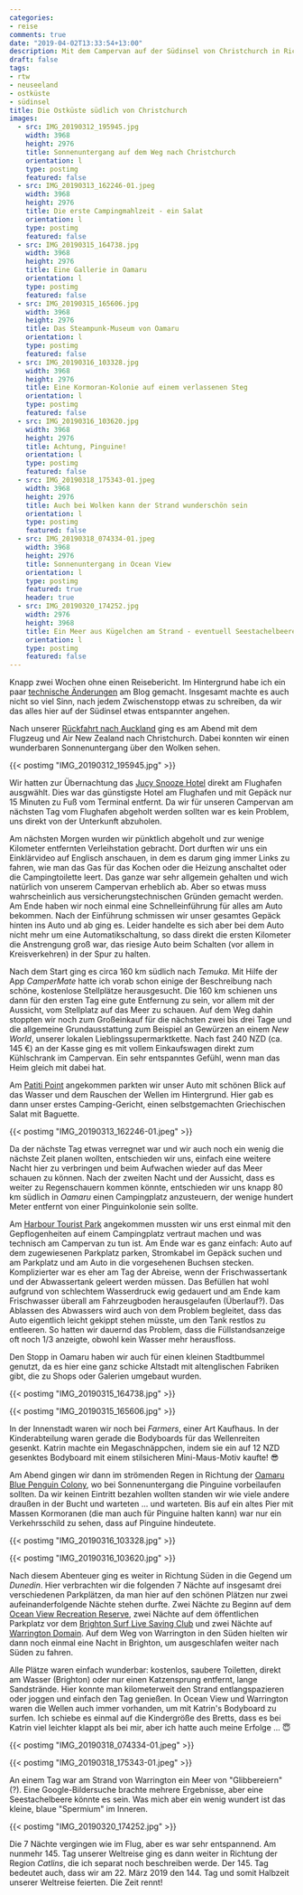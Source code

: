 ```yaml
---
categories:
- reise
comments: true
date: "2019-04-02T13:33:54+13:00"
description: Mit dem Campervan auf der Südinsel von Christchurch in Richtung Süden
draft: false
tags:
- rtw
- neuseeland
- ostküste
- südinsel
title: Die Ostküste südlich von Christchurch
images:
  - src: IMG_20190312_195945.jpg
    width: 3968
    height: 2976
    title: Sonnenuntergang auf dem Weg nach Christchurch
    orientation: l
    type: postimg
    featured: false
  - src: IMG_20190313_162246-01.jpeg
    width: 3968
    height: 2976
    title: Die erste Campingmahlzeit - ein Salat
    orientation: l
    type: postimg
    featured: false
  - src: IMG_20190315_164738.jpg
    width: 3968
    height: 2976
    title: Eine Gallerie in Oamaru
    orientation: l
    type: postimg
    featured: false
  - src: IMG_20190315_165606.jpg
    width: 3968
    height: 2976
    title: Das Steampunk-Museum von Oamaru
    orientation: l
    type: postimg
    featured: false
  - src: IMG_20190316_103328.jpg
    width: 3968
    height: 2976
    title: Eine Kormoran-Kolonie auf einem verlassenen Steg
    orientation: l
    type: postimg
    featured: false
  - src: IMG_20190316_103620.jpg
    width: 3968
    height: 2976
    title: Achtung, Pinguine!
    orientation: l
    type: postimg
    featured: false
  - src: IMG_20190318_175343-01.jpeg
    width: 3968
    height: 2976
    title: Auch bei Wolken kann der Strand wunderschön sein
    orientation: l
    type: postimg
    featured: false
  - src: IMG_20190318_074334-01.jpeg
    width: 3968
    height: 2976
    title: Sonnenuntergang in Ocean View
    orientation: l
    type: postimg
    featured: true
    header: true
  - src: IMG_20190320_174252.jpg
    width: 2976
    height: 3968
    title: Ein Meer aus Kügelchen am Strand - eventuell Seestachelbeeren?
    orientation: l
    type: postimg
    featured: false
---
```


Knapp zwei Wochen ohne einen Reisebericht. Im Hintergrund habe ich ein paar [technische Änderungen](/post/umstellung-auf-amp/) am Blog gemacht. Insgesamt machte es auch nicht so viel Sinn, nach jedem Zwischenstopp etwas zu schreiben, da wir das alles hier auf der Südinsel etwas entspannter angehen.

Nach unserer [Rückfahrt nach Auckland](/post/rtw-ueber-osten-nach-auckland/) ging es am Abend mit dem Flugzeug und Air New Zealand nach Christchurch. Dabei konnten wir einen wunderbaren Sonnenuntergang über den Wolken sehen.

{{< postimg "IMG_20190312_195945.jpg" >}}

Wir hatten zur Übernachtung das [Jucy Snooze Hotel](https://goo.gl/maps/mAfTgdPK7At) direkt am Flughafen ausgwählt. Dies war das günstigste Hotel am Flughafen und mit Gepäck nur 15 Minuten zu Fuß vom Terminal entfernt. Da wir für unseren Campervan am nächsten Tag vom Flughafen abgeholt werden sollten war es kein Problem, uns direkt von der Unterkunft abzuholen.

Am nächsten Morgen wurden wir pünktlich abgeholt und zur wenige Kilometer entfernten Verleihstation gebracht. Dort durften wir uns ein Einklärvideo auf Englisch anschauen, in dem es darum ging immer Links zu fahren, wie man das Gas für das Kochen oder die Heizung anschaltet oder die Campingtoilette leert. Das ganze war sehr allgemein gehalten und wich natürlich von unserem Campervan erheblich ab. Aber so etwas muss wahrscheinlich aus versicherungstechnischen Gründen gemacht werden. Am Ende haben wir noch einmal eine Schnelleinführung für alles am Auto bekommen. Nach der Einführung schmissen wir unser gesamtes Gepäck hinten ins Auto und ab ging es. Leider handelte es sich aber bei dem Auto nicht mehr um eine Automatikschaltung, so dass direkt die ersten Kilometer die Anstrengung groß war, das riesige Auto beim Schalten (vor allem in Kreisverkehren) in der Spur zu halten.

Nach dem Start ging es circa 160 km südlich nach _Temuka_. Mit Hilfe der App _CamperMate_ hatte ich vorab schon einige der Beschreibung nach schöne, kostenlose Stellplätze herausgesucht. Die 160 km schienen uns dann für den ersten Tag eine gute Entfernung zu sein, vor allem mit der Aussicht, vom Stellplatz auf das Meer zu schauen. Auf dem Weg dahin stoppten wir noch zum Großeinkauf für die nächsten zwei bis drei Tage und die allgemeine Grundausstattung zum Beispiel an Gewürzen an einem _New World_, unserer lokalen Lieblingssupermarktkette. Nach fast 240 NZD (ca. 145 €) an der Kasse ging es mit vollem Einkaufswagen direkt zum Kühlschrank im Campervan. Ein sehr entspanntes Gefühl, wenn man das Heim gleich mit dabei hat.

Am [Patiti Point](https://goo.gl/maps/shTnC27Uv7C2) angekommen parkten wir unser Auto mit schönen Blick auf das Wasser und dem Rauschen der Wellen im Hintergrund. Hier gab es dann unser erstes Camping-Gericht, einen selbstgemachten Griechischen Salat mit Baguette.

{{< postimg "IMG_20190313_162246-01.jpeg" >}}

Da der nächste Tag etwas verregnet war und wir auch noch ein wenig die nächste Zeit planen wollten, entschieden wir uns, einfach eine weitere Nacht hier zu verbringen und beim Aufwachen wieder auf das Meer schauen zu können. Nach der zweiten Nacht und der Aussicht, dass es weiter zu Regenschauern kommen könnte, entschieden wir uns knapp 80 km südlich in _Oamaru_ einen Campingplatz anzusteuern, der wenige hundert Meter entfernt von einer Pinguinkolonie sein sollte.

Am [Harbour Tourist Park](https://goo.gl/maps/fSfynvWkupH2) angekommen mussten wir uns erst einmal mit den Gepflogenheiten auf einem Campingplatz vertraut machen und was technisch am Campervan zu tun ist. Am Ende war es ganz einfach: Auto auf dem zugewiesenen Parkplatz parken, Stromkabel im Gepäck suchen und am Parkplatz und am Auto in die vorgesehenen Buchsen stecken. Komplizierter war es eher am Tag der Abreise, wenn der Frischwassertank und der Abwassertank geleert werden müssen. Das Befüllen hat wohl aufgrund von schlechtem Wasserdruck ewig gedauert und am Ende kam Frischwasser überall am Fahrzeugboden herausgelaufen (Überlauf?). Das Ablassen des Abwassers wird auch von dem Problem begleitet, dass das Auto eigentlich leicht gekippt stehen müsste, um den Tank restlos zu entleeren. So hatten wir dauernd das Problem, dass die Füllstandsanzeige oft noch 1/3 anzeigte, obwohl kein Wasser mehr herausfloss.

Den Stopp in Oamaru haben wir auch für einen kleinen Stadtbummel genutzt, da es hier eine ganz schicke Altstadt mit altenglischen Fabriken gibt, die zu Shops oder Galerien umgebaut wurden.

{{< postimg "IMG_20190315_164738.jpg" >}}

{{< postimg "IMG_20190315_165606.jpg" >}}

In der Innenstadt waren wir noch bei _Farmers_, einer Art Kaufhaus. In der Kinderabteilung waren gerade die Bodyboards für das Wellenreiten gesenkt. Katrin machte ein Megaschnäppchen, indem sie ein auf 12 NZD gesenktes Bodyboard mit einem stilsicheren Mini-Maus-Motiv kaufte! 😎

Am Abend gingen wir dann im strömenden Regen in Richtung der [Oamaru Blue Penguin Colony](https://goo.gl/maps/nP9FAkBPRmL2), wo bei Sonnenuntergang die Pinguine vorbeilaufen sollten. Da wir keinen Eintritt bezahlen wollten standen wir wie viele andere draußen in der Bucht und warteten ... und warteten. Bis auf ein altes Pier mit Massen Kormoranen (die man auch für Pinguine halten kann) war nur ein Verkehrsschild zu sehen, dass auf Pinguine hindeutete.

{{< postimg "IMG_20190316_103328.jpg" >}}

{{< postimg "IMG_20190316_103620.jpg" >}}

Nach diesem Abenteuer ging es weiter in Richtung Süden in die Gegend um _Dunedin_. Hier verbrachten wir die folgenden 7 Nächte auf insgesamt drei verschiedenen Parkplätzen, da man hier auf den schönen Plätzen nur zwei aufeinanderfolgende Nächte stehen durfte. Zwei Nächte zu Beginn auf dem [Ocean View Recreation Reserve](https://goo.gl/maps/wgbio86nRxD2), zwei Nächte auf dem öffentlichen Parkplatz vor dem [Brighton Surf Live Saving Club](https://goo.gl/maps/52JbvUFU3Ev) und zwei Nächte auf [Warrington Domain](https://goo.gl/maps/qoVb5emR9RJ2). Auf dem Weg von Warrington in den Süden hielten wir dann noch einmal eine Nacht in Brighton, um ausgeschlafen weiter nach Süden zu fahren.

Alle Plätze waren einfach wunderbar: kostenlos, saubere Toiletten, direkt am Wasser (Brighton) oder nur einen Katzensprung entfernt, lange Sandstrände. Hier konnte man kilometerweit den Strand entlangspazieren oder joggen und einfach den Tag genießen. In Ocean View und Warrington waren die Wellen auch immer vorhanden, um mit Katrin's Bodyboard zu surfen. Ich schiebe es einmal auf die Kindergröße des Bretts, dass es bei Katrin viel leichter klappt als bei mir, aber ich hatte auch meine Erfolge ... 😇

{{< postimg "IMG_20190318_074334-01.jpeg" >}}

{{< postimg "IMG_20190318_175343-01.jpeg" >}}

An einem Tag war am Strand von Warrington ein Meer von "Glibbereiern"(?). Eine Google-Bildersuche brachte mehrere Ergebnisse, aber eine Seestachelbeere könnte es sein. Was mich aber ein wenig wundert ist das kleine, blaue "Spermium" im Inneren.

{{< postimg "IMG_20190320_174252.jpg" >}}

Die 7 Nächte vergingen wie im Flug, aber es war sehr entspannend. Am nunmehr 145. Tag unserer Weltreise ging es dann weiter in Richtung der Region _Catlins_, die ich separat noch beschreiben werde. Der 145. Tag bedeutet auch, dass wir am 22. März 2019 den 144. Tag und somit Halbzeit unserer Weltreise feierten. Die Zeit rennt!